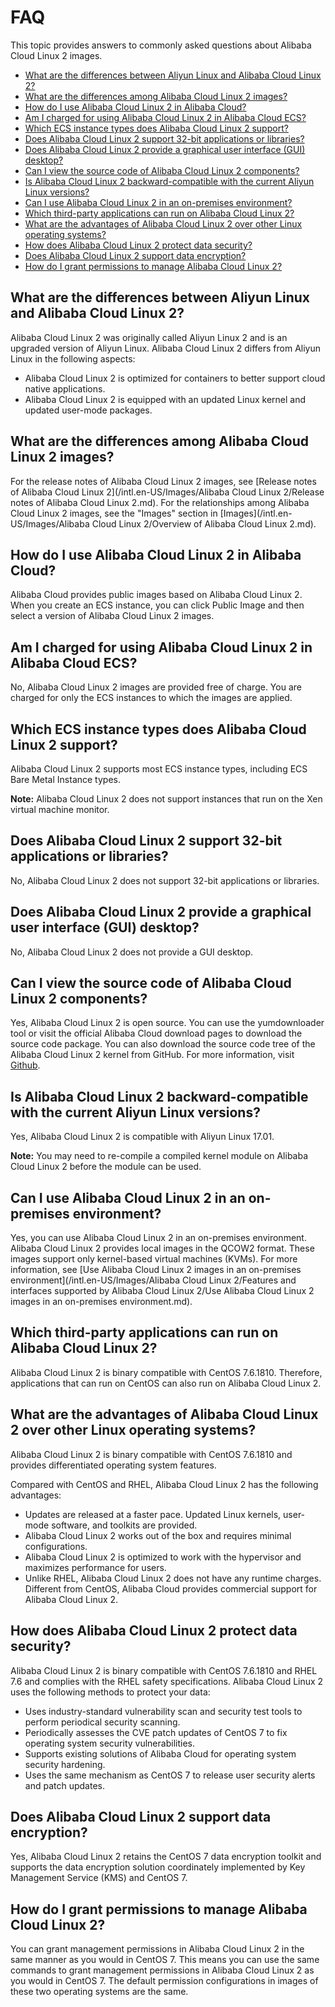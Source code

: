 # FAQ

This topic provides answers to commonly asked questions about Alibaba Cloud Linux 2 images.

-   [What are the differences between Aliyun Linux and Alibaba Cloud Linux 2?](#section_imn_fim_626)
-   [What are the differences among Alibaba Cloud Linux 2 images?](#section_9bw_q66_hep)
-   [How do I use Alibaba Cloud Linux 2 in Alibaba Cloud?](#section_ih8_6n8_aty)
-   [Am I charged for using Alibaba Cloud Linux 2 in Alibaba Cloud ECS?](#section_7na_hla_jpe)
-   [Which ECS instance types does Alibaba Cloud Linux 2 support?](#section_dja_kr5_fuo)
-   [Does Alibaba Cloud Linux 2 support 32-bit applications or libraries?](#section_esh_mwl_ir7)
-   [Does Alibaba Cloud Linux 2 provide a graphical user interface \(GUI\) desktop?](#section_o24_dn0_rae)
-   [Can I view the source code of Alibaba Cloud Linux 2 components?](#section_wtr_xdj_ktn)
-   [Is Alibaba Cloud Linux 2 backward-compatible with the current Aliyun Linux versions?](#section_a7h_hcy_6ps)
-   [Can I use Alibaba Cloud Linux 2 in an on-premises environment?](#section_2go_rnh_810)
-   [Which third-party applications can run on Alibaba Cloud Linux 2?](#section_37f_kfg_e2f)
-   [What are the advantages of Alibaba Cloud Linux 2 over other Linux operating systems?](#section_0hi_2xq_mb4)
-   [How does Alibaba Cloud Linux 2 protect data security?](#section_2gz_az0_nd6)
-   [Does Alibaba Cloud Linux 2 support data encryption?](#section_dn9_qtz_eoz)
-   [How do I grant permissions to manage Alibaba Cloud Linux 2?](#section_z2y_011_tl5)

## What are the differences between Aliyun Linux and Alibaba Cloud Linux 2?

Alibaba Cloud Linux 2 was originally called Aliyun Linux 2 and is an upgraded version of Aliyun Linux. Alibaba Cloud Linux 2 differs from Aliyun Linux in the following aspects:

-   Alibaba Cloud Linux 2 is optimized for containers to better support cloud native applications.
-   Alibaba Cloud Linux 2 is equipped with an updated Linux kernel and updated user-mode packages.

## What are the differences among Alibaba Cloud Linux 2 images?

For the release notes of Alibaba Cloud Linux 2 images, see [Release notes of Alibaba Cloud Linux 2](/intl.en-US/Images/Alibaba Cloud Linux 2/Release notes of Alibaba Cloud Linux 2.md). For the relationships among Alibaba Cloud Linux 2 images, see the "Images" section in [Images](/intl.en-US/Images/Alibaba Cloud Linux 2/Overview of Alibaba Cloud Linux 2.md).

## How do I use Alibaba Cloud Linux 2 in Alibaba Cloud?

Alibaba Cloud provides public images based on Alibaba Cloud Linux 2. When you create an ECS instance, you can click Public Image and then select a version of Alibaba Cloud Linux 2 images.

## Am I charged for using Alibaba Cloud Linux 2 in Alibaba Cloud ECS?

No, Alibaba Cloud Linux 2 images are provided free of charge. You are charged for only the ECS instances to which the images are applied.

## Which ECS instance types does Alibaba Cloud Linux 2 support?

Alibaba Cloud Linux 2 supports most ECS instance types, including ECS Bare Metal Instance types.

**Note:** Alibaba Cloud Linux 2 does not support instances that run on the Xen virtual machine monitor.

## Does Alibaba Cloud Linux 2 support 32-bit applications or libraries?

No, Alibaba Cloud Linux 2 does not support 32-bit applications or libraries.

## Does Alibaba Cloud Linux 2 provide a graphical user interface \(GUI\) desktop?

No, Alibaba Cloud Linux 2 does not provide a GUI desktop.

## Can I view the source code of Alibaba Cloud Linux 2 components?

Yes, Alibaba Cloud Linux 2 is open source. You can use the yumdownloader tool or visit the official Alibaba Cloud download pages to download the source code package. You can also download the source code tree of the Alibaba Cloud Linux 2 kernel from GitHub. For more information, visit [Github](https://github.com/alibaba/cloud-kernel).

## Is Alibaba Cloud Linux 2 backward-compatible with the current Aliyun Linux versions?

Yes, Alibaba Cloud Linux 2 is compatible with Aliyun Linux 17.01.

**Note:** You may need to re-compile a compiled kernel module on Alibaba Cloud Linux 2 before the module can be used.

## Can I use Alibaba Cloud Linux 2 in an on-premises environment?

Yes, you can use Alibaba Cloud Linux 2 in an on-premises environment. Alibaba Cloud Linux 2 provides local images in the QCOW2 format. These images support only kernel-based virtual machines \(KVMs\). For more information, see [Use Alibaba Cloud Linux 2 images in an on-premises environment](/intl.en-US/Images/Alibaba Cloud Linux 2/Features and interfaces supported by Alibaba Cloud Linux 2/Use Alibaba Cloud Linux 2 images in an on-premises environment.md).

## Which third-party applications can run on Alibaba Cloud Linux 2?

Alibaba Cloud Linux 2 is binary compatible with CentOS 7.6.1810. Therefore, applications that can run on CentOS can also run on Alibaba Cloud Linux 2.

## What are the advantages of Alibaba Cloud Linux 2 over other Linux operating systems?

Alibaba Cloud Linux 2 is binary compatible with CentOS 7.6.1810 and provides differentiated operating system features.

Compared with CentOS and RHEL, Alibaba Cloud Linux 2 has the following advantages:

-   Updates are released at a faster pace. Updated Linux kernels, user-mode software, and toolkits are provided.
-   Alibaba Cloud Linux 2 works out of the box and requires minimal configurations.
-   Alibaba Cloud Linux 2 is optimized to work with the hypervisor and maximizes performance for users.
-   Unlike RHEL, Alibaba Cloud Linux 2 does not have any runtime charges. Different from CentOS, Alibaba Cloud provides commercial support for Alibaba Cloud Linux 2.

## How does Alibaba Cloud Linux 2 protect data security?

Alibaba Cloud Linux 2 is binary compatible with CentOS 7.6.1810 and RHEL 7.6 and complies with the RHEL safety specifications. Alibaba Cloud Linux 2 uses the following methods to protect your data:

-   Uses industry-standard vulnerability scan and security test tools to perform periodical security scanning.
-   Periodically assesses the CVE patch updates of CentOS 7 to fix operating system security vulnerabilities.
-   Supports existing solutions of Alibaba Cloud for operating system security hardening.
-   Uses the same mechanism as CentOS 7 to release user security alerts and patch updates.

## Does Alibaba Cloud Linux 2 support data encryption?

Yes, Alibaba Cloud Linux 2 retains the CentOS 7 data encryption toolkit and supports the data encryption solution coordinately implemented by Key Management Service \(KMS\) and CentOS 7.

## How do I grant permissions to manage Alibaba Cloud Linux 2?

You can grant management permissions in Alibaba Cloud Linux 2 in the same manner as you would in CentOS 7. This means you can use the same commands to grant management permissions in Alibaba Cloud Linux 2 as you would in CentOS 7. The default permission configurations in images of these two operating systems are the same.

